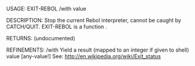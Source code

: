 USAGE:
     EXIT-REBOL  /with value

DESCRIPTION:
     Stop the current Rebol interpreter, cannot be caught by CATCH/QUIT.
     EXIT-REBOL is a function .

RETURNS:
    (undocumented)

REFINEMENTS:
    /with
        Yield a result (mapped to an integer if given to shell)
    value [any-value!]
        See: http://en.wikipedia.org/wiki/Exit_status
